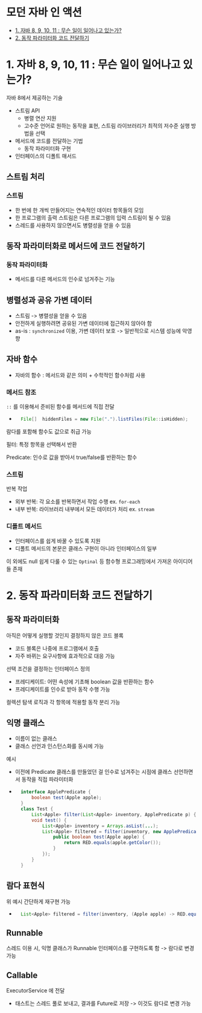 # 모던 자바 인 액션
- [1. 자바 8, 9, 10, 11 : 무슨 일이 일어나고 있는가?](#1-자바-8-9-10-11--무슨-일이-일어나고-있는가)
- [2. 동작 파라미터화 코드 전달하기](#2-동작-파라미터화-코드-전달하기)

# 1. 자바 8, 9, 10, 11 : 무슨 일이 일어나고 있는가?
자바 8에서 제공하는 기술
- 스트림 API
    - 병렬 연산 지원
    - 고수준 언어로 원하는 동작을 표현, 스트림 라이브러리가 최적의 저수준 실행 방법을 선택
- 메서드에 코드를 전달하는 기법
    - 동작 파라미터화 구현
- 인터페이스의 디폴트 매서드

## 스트림 처리
### 스트림
- 한 번에 한 개씩 만들어지는 연속적인 데이터 항목들의 모임
- 한 프로그램의 출력 스트림은 다른 프로그램의 입력 스트림이 될 수 있음
- 스레드를 사용하지 않으면서도 병렬성을 얻을 수 있음

## 동작 파라미터화로 메서드에 코드 전달하기
### 동작 파라미터화
- 메서드를 다른 메서드의 인수로 넘겨주는 기능

## 병렬성과 공유 가변 데이터
- 스트림 -> 병렬성을 얻을 수 있음
- 안전하게 실행하려면 공유된 가변 데이터에 접근하지 않아야 함
- as-is : `synchronized` 이용, 가변 데이터 보호 -> 일반적으로 시스템 성능에 악영향

## 자바 함수
- 자바의 함수 : 메서드와 같은 의미 + 수학적인 함수처럼 사용

### 메서드 참조
`::` 를 이용해서 준비된 함수를 메서드에 직접 전달
- ```java
    File[]  hiddenFiles = new File(".").listFiles(File::isHidden);
    ```

람다를 포함해 함수도 값으로 취급 가능

필터: 특정 항목을 선택해서 반환

Predicate: 인수로 값을 받아서 true/false를 반환하는 함수

### 스트림
반복 작업
- 외부 반복: 각 요소를 반복하면서 작업 수행 ex. `for-each`
- 내부 반복: 라이브러리 내부에서 모든 데이터가 처리 ex. `stream`

### 디폴트 메서드
- 인터페이스를 쉽게 바꿀 수 있도록 지원
- 디폴트 메서드의 본문은 클래스 구현이 아니라 인터페이스의 일부

이 외에도 null 쉽게 다룰 수 있는 `Optinal` 등 함수형 프로그래밍에서 가져온 아이디어들 존재

# 2. 동작 파라미터화 코드 전달하기
## 동작 파라미터화
아직은 어떻게 실행할 것인지 결정하지 않은 코드 블록
- 코드 블록은 나중에 프로그램에서 호출
- 자주 바뀌는 요구사항에 효과적으로 대응 가능

선택 조건을 결정하는 인터페이스 정의
- 프레디케이트: 어떤 속성에 기초해 boolean 값을 반환하는 함수
- 프레디케이트를 인수로 받아 동작 수행 가능

컬렉션 탐색 로직과 각 항목에 적용할 동작 분리 가능

## 익명 클래스
- 이름이 없는 클래스
- 클래스 선언과 인스턴스화를 동시에 가능

예시
- 이전에 Predicate 클래스를 만들었던 걸 인수로 넘겨주는 시점에 클래스 선언하면서 동작을 직접 파라미터화
- ```java
    interface ApplePredicate {
        boolean test(Apple apple);
    }
    class Test {
        List<Apple> filter(List<Apple> inventory, ApplePredicate p) {...}
        void test() {
            List<Apple> inventory = Arrays.asList(...);
            List<Apple> filtered = filter(inventory, new ApplePredicate() {
                public boolean test(Apple apple) {
                    return RED.equals(apple.getColor());
                }
            });
        }
    }
    ```

## 람다 표현식
위 예시 간단하게 재구현 가능
- ```java
    List<Apple> filtered = filter(inventory, (Apple apple) -> RED.equals(apple.getColor()));
    ```

## Runnable
스레드 이용 시, 익명 클래스가 Runnable 인터페이스를 구현하도록 함 -> 람다로 변경 가능

## Callable
ExecutorService 에 전달
- 태스트는 스레드 풀로 보내고, 결과를 Future로 저장 -> 이것도 람다로 변경 가능